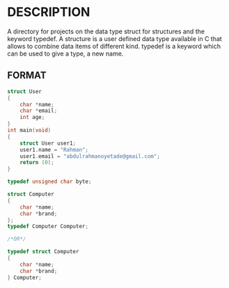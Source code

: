 # DESCRIPTION

A directory for projects on the data type struct for structures and the keyword typedef.
A structure is a user defined data type available in C that allows to combine data items of different kind.
typedef is a keyword which can be used to give a type, a new name.

## FORMAT

```c
struct User
{
	char *name;
	char *email;
	int age;
}
int main(void)
{
	struct User user1;
	user1.name = "Rahman";
	user1.email = "abdulrahmanoyetade@gmail.com";
	return (0);
}
```
```c
typedef unsigned char byte;
```
```c
struct Computer
{
	char *name;
	char *brand;
};
typedef Computer Computer;

/*OR*/

typedef struct Computer
{
	char *name;
	char *brand;
} Computer;
```
